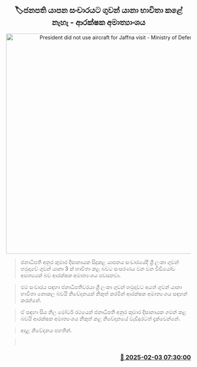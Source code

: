 <p align='center'><b><h2 align='center' title='President did not use aircraft for Jaffna visit - Ministry of Defense'>🏷ජනපති යාපන සංචාරයට ගුවන් යානා භාවිතා කළේ නැහැ - ආරක්ෂක අමාත්‍යාංශ​ය</h2></b></p>
<p align='center'><img src='https://helakuru.sgp1.cdn.digitaloceanspaces.com/esana/images/lib/ministry-of-defence-2-archived.jpg' width='600' alt='President did not use aircraft for Jaffna visit - Ministry of Defense'></p>

> ජනාධිපති අනුර කුමාර දිසානායක සිදුකළ යාපනය සංචාරයේදී ශ්‍රී ලංකා ගුවන් හමුදාවේ ගුවන් යානා 3 ක් භාවිතා කළ බවට සංසරණය වන වන වීඩියෝව අසත්‍යයක් බව ආරක්ෂක අමාත්‍යංශය පවසනවා.

> එම සංචාරය සඳහා ජනාධිපතිවරයා ශ්‍රී ලංකා ගුවන් හමුදාවට අයත් ගුවන් යානා භාවිතා නොකල බවයි නිවේදනයක් නිකුත් කරමින් ආරක්ෂක අමාත්‍යංශය සඳහන් කරන්නේ.

> ඒ සඳහා සිය නිල මෝටර් රථයෙන් ජනාධිපති අනුර කුමාර දිසානායක ගමන් කළ බවයි ආරක්ෂක අමාත්‍යංශය නිකුත් කළ නිවේදනයේ වැඩිදුරටත් දැක්වෙන්නේ.

> අදාළ නිවේදනය පහතින්. 

>  



<h3 align='right'><a href='https://www.helakuru.lk/esana/p/107113/'>📅 2025-02-03 07:30:00</a></h3>
